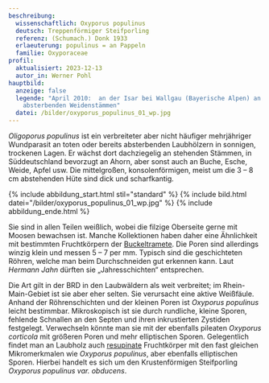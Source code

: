 ```yaml
---
beschreibung:
  wissenschaftlich: Oxyporus populinus
  deutsch: Treppenförmiger Steifporling
  referenz: (Schumach.) Donk 1933
  erlaeuterung: populinus = an Pappeln
  familie: Oxyporaceae
profil:
  aktualisiert: 2023-12-13
  autor_in: Werner Pohl
hauptbild:
  anzeige: false
  legende: "April 2010:  an der Isar bei Wallgau (Bayerische Alpen) an
    absterbenden Weidenstämmen"
  datei: /bilder/oxyporus_populinus_01_wp.jpg
---
```

*Oligoporus populinus* ist ein verbreiteter aber nicht häufiger mehrjähriger Wundparasit an toten oder bereits absterbenden Laubhölzern in sonnigen, trockenen Lagen. Er wächst dort dachziegelig an stehenden Stämmen, in Süddeutschland bevorzugt an Ahorn, aber sonst auch an Buche, Esche, Weide, Apfel usw. Die mittelgroßen, konsolenförmigen, meist um die 3 – 8 cm abstehenden Hüte sind dick und scharfkantig.

{% include abbildung_start.html stil="standard" %}
{% include bild.html datei="/bilder/oxyporus_populinus_01_wp.jpg" %}
{% include abbildung_ende.html %}

Sie sind in allen Teilen weißlich, wobei die filzige Oberseite gerne mit Moosen bewachsen ist. Manche Kollektionen haben daher eine Ähnlichkeit mit bestimmten Fruchtkörpern der [Buckeltramete](/pilze/trametes-gibbosa-buckeltramete). Die Poren sind allerdings winzig klein und messen 5 – 7 per mm. Typisch sind die geschichteten Röhren, welche man beim Durchschneiden gut erkennen kann. Laut *Hermann Jahn* dürften sie „Jahresschichten“ entsprechen.

Die Art gilt in der BRD in den Laubwäldern als weit verbreitet; im Rhein-Main-Gebiet ist sie aber eher selten. Sie verursacht eine aktive Weißfäule. Anhand der Röhrenschichten und der kleinen Poren ist *Oxyporus populinus* leicht bestimmbar. Mikroskopisch ist sie durch rundliche, kleine Sporen, fehlende Schnallen an den Septen und ihren inkrustierten Zystiden festgelegt. Verwechseln könnte man sie mit der ebenfalls pileaten *Oxyporus corticola* mit größeren Poren und mehr elliptischen Sporen. Gelegentlich findet man an Laubholz auch [resupinate](resupinat "Glossar") Fruchtkörper mit den fast gleichen Mikromerkmalen wie *Oxyporus populinus*, aber ebenfalls elliptischen Sporen. Hierbei handelt es sich um den Krustenförmigen Steifporling *Oxyporus populinus var. obducens*.